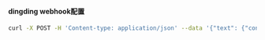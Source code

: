 #### dingding webhook配置
```bash
curl -X POST -H 'Content-type: application/json' --data '{"text": {"content": "Allow me to reintroduce myself!"},"msgtype": "text"}' webhook_url
```
